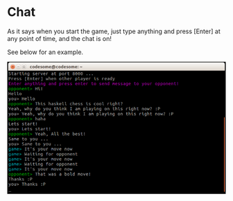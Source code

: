 # Chat

As it says when you start the game, just type anything and press [Enter] at any point of time, and the chat is on!

See below for an example.

![Chat](pics/6.png)
